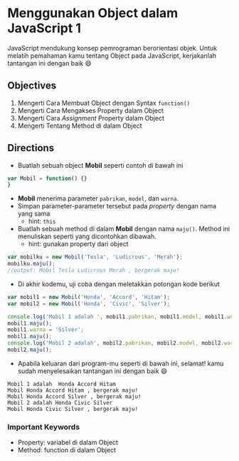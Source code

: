 # Menggunakan Object dalam JavaScript 1

JavaScript mendukung konsep pemrograman berorientasi objek. Untuk melatih pemahaman kamu tentang Object pada JavaScript, kerjakanlah tantangan ini dengan baik :smile:

## Objectives

1. Mengerti Cara Membuat Object dengan Syntax `function()`
2. Mengerti Cara Mengakses Property dalam Object
3. Mengerti Cara *Assignment* Property dalam Object
4. Mengerti Tentang Method di dalam Object

## Directions

- Buatlah sebuah object **Mobil** seperti contoh di bawah ini

```javascript 
var Mobil = function() {}
}
```

- **Mobil** menerima parameter `pabrikan`, `model`, dan `warna`.
- Simpan parameter-parameter tersebut pada *property* dengan nama yang sama
    - hint: `this`
- Buatlah sebuah method di dalam **Mobil** dengan nama `maju()`. Method ini menuliskan seperti yang dicontohkan dibawah.
    - hint: gunakan property dari object

```javascript
var mobilku = new Mobil('Tesla', 'Ludicrous', 'Merah');
mobilku.maju();
//output: Mobil Tesla Ludicrous Merah , bergerak maju! 
```

- Di akhir kodemu, uji coba dengan meletakkan potongan kode berikut

```javascript
var mobil1 = new Mobil('Honda', 'Accord', 'Hitam');
var mobil2 = new Mobil('Honda', 'Civic', 'Silver');

console.log('Mobil 1 adalah ', mobil1.pabrikan, mobil1.model, mobil1.warna);
mobil1.maju();
mobil1.warna = 'Silver';
mobil1.maju();
console.log('Mobil 2 adalah', mobil2.pabrikan, mobil2.model, mobil2.warna);
mobil2.maju();
```

- Apabila keluaran dari program-mu seperti di bawah ini, selamat! kamu sudah menyelesaikan tantangan ini dengan baik :smile:

```
Mobil 1 adalah  Honda Accord Hitam
Mobil Honda Accord Hitam , bergerak maju!
Mobil Honda Accord Silver , bergerak maju!
Mobil 2 adalah Honda Civic Silver
Mobil Honda Civic Silver , bergerak maju!  
```

### Important Keywords

- Property: variabel di dalam Object
- Method: function di dalam Object